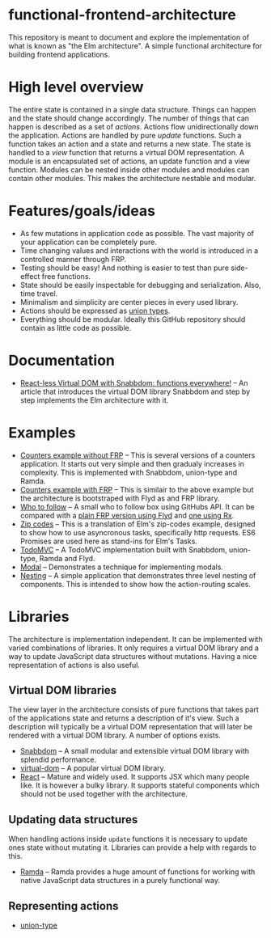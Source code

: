 # functional-frontend-architecture

This repository is meant to document and explore the implementation of what is
known as "the Elm architecture". A simple functional architecture for building
frontend applications.

# High level overview

The entire state is contained in a single data structure. Things can happen
and the state should change accordingly. The number of things that can happen
is described as a set of _actions_. Actions flow unidirectionally down the
application. Actions are handled by pure _update_ functions. Such a function
takes an action and a state and returns a new state. The state is handled to a
_view_ function that returns a virtual DOM representation. A module is an
encapsulated set of actions, an update function and a view function. Modules
can be nested inside other modules and modules can contain other modules. This
makes the architecture nestable and modular.

# Features/goals/ideas

* As few mutations in application code as possible. The vast majority of your
  application can be completely pure.
* Time changing values and interactions with the world is introduced in a
  controlled manner through FRP.
* Testing should be easy! And nothing is easier to test than pure side-effect
  free functions.
* State should be easily inspectable for debugging and serialization. Also,
  time travel.
* Minimalism and simplicity are center pieces in every used library.
* Actions should be expressed as [union types](https://github.com/paldepind/union-type).
* Everything should be modular. Ideally this GitHub repository should contain
  as little code as possible.

# Documentation

* [React-less Virtual DOM with Snabbdom: functions
  everywhere!](https://medium.com/@yelouafi/react-less-virtual-dom-with-snabbdom-functions-everywhere-53b672cb2fe3)
  – An article that introduces the virtual DOM library Snabbdom and step by
  step implements the Elm architecture with it.

# Examples

* [Counters example without FRP](examples/counters-no-frp) – This is several
  versions of a counters application. It starts out very simple and then
  gradualy increases in complexity. This is implemented with Snabbdom, union-type and Ramda.
* [Counters example with FRP](examples/counters) – This is similair to the above example but
  the architecture is bootstraped with Flyd as and FRP library.
* [Who to follow](examples/who-to-follow) – A small who to follow box using
  GitHubs API. It can be compared with a [plain FRP version using
  Flyd](https://github.com/paldepind/flyd/tree/master/examples/who-to-follow)
  and [one using Rx](http://jsfiddle.net/staltz/8jFJH/48/).
* [Zip codes](examples/zip-codes) – This is a translation of Elm's zip-codes
  example, designed to show how to use asyncronous tasks, specifically http
  requests. ES6 Promises are used here as stand-ins for Elm's Tasks.
* [TodoMVC](examples/todo) – A TodoMVC implementation built with Snabbdom,
  union-type, Ramda and Flyd.
* [Modal](examples/modal) – Demonstrates a technique for implementing modals.
* [Nesting](examples/nesting) – A simple application that demonstrates three
  level nesting of components. This is intended to show how the action-routing
  scales.

# Libraries

The architecture is implementation independent. It can be implemented with
varied combinations of libraries. It only requires a virtual DOM library and a
way to update JavaScript data structures without mutations. Having a nice
representation of actions is also useful.

## Virtual DOM libraries

The view layer in the architecture consists of pure functions that takes part
of the applications state and returns a description of it's view. Such a description
will typically be a virtual DOM representation that will later be rendered with a virtual
DOM library. A number of options exists.

* [Snabbdom](https://github.com/paldepind/snabbdom) – A small modular and
  extensible virtual DOM library with splendid performance.
* [virtual-dom](https://github.com/Matt-Esch/virtual-dom) – A popular virtual
  DOM library.
* [React](http://facebook.github.io/react/) – Mature and widely used. It
  supports JSX which many people like. It is however a bulky library. It
  supports stateful components which should not be used together with the
  architecture.

## Updating data structures

When handling actions inside `update` functions it is necessary to update ones
state without mutating it. Libraries can provide a help with regards to this.

* [Ramda](http://ramdajs.com/) – Ramda provides a huge amount of functions for
  working with native JavaScript data structures in a purely functional way.

## Representing actions

* [union-type](https://github.com/paldepind/union-type)
